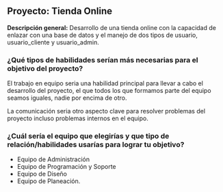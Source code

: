 ## Proyecto: Tienda Online ##

**Descripción general:** Desarrollo de una tienda online con la capacidad de enlazar con una base de datos y el manejo de dos tipos de usuario, usuario_cliente y usuario_admin.

### ¿Qué tipos de habilidades serían más necesarias para el objetivo del proyecto? ###

El trabajo en equipo seria una habilidad principal para llevar a cabo el desarrollo del proyecto, el que todos los que formamos parte del equipo seamos iguales, nadie por encima de otro.

La comunicación seria otro aspecto clave para resolver problemas del proyecto incluso problemas internos en el equipo.


### ¿Cuál sería el equipo que elegirías y que tipo de relación/habilidades usarías para lograr tu objetivo? ###

- Equipo de Administración
- Equipo de Programación y Soporte
- Equipo de Diseño
- Equipo de Planeación.